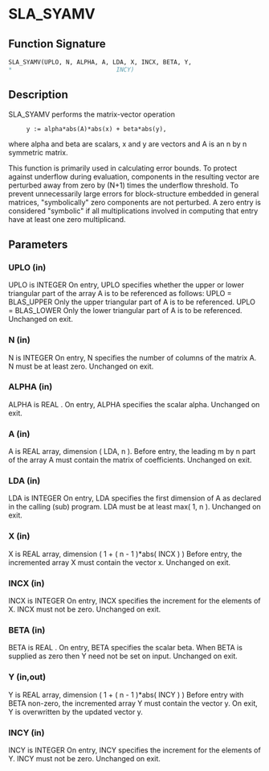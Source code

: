 # SLA_SYAMV

## Function Signature

```fortran
SLA_SYAMV(UPLO, N, ALPHA, A, LDA, X, INCX, BETA, Y,
*                             INCY)
```

## Description


 SLA_SYAMV  performs the matrix-vector operation

         y := alpha*abs(A)*abs(x) + beta*abs(y),

 where alpha and beta are scalars, x and y are vectors and A is an
 n by n symmetric matrix.

 This function is primarily used in calculating error bounds.
 To protect against underflow during evaluation, components in
 the resulting vector are perturbed away from zero by (N+1)
 times the underflow threshold.  To prevent unnecessarily large
 errors for block-structure embedded in general matrices,
 "symbolically" zero components are not perturbed.  A zero
 entry is considered "symbolic" if all multiplications involved
 in computing that entry have at least one zero multiplicand.

## Parameters

### UPLO (in)

UPLO is INTEGER On entry, UPLO specifies whether the upper or lower triangular part of the array A is to be referenced as follows: UPLO = BLAS_UPPER Only the upper triangular part of A is to be referenced. UPLO = BLAS_LOWER Only the lower triangular part of A is to be referenced. Unchanged on exit.

### N (in)

N is INTEGER On entry, N specifies the number of columns of the matrix A. N must be at least zero. Unchanged on exit.

### ALPHA (in)

ALPHA is REAL . On entry, ALPHA specifies the scalar alpha. Unchanged on exit.

### A (in)

A is REAL array, dimension ( LDA, n ). Before entry, the leading m by n part of the array A must contain the matrix of coefficients. Unchanged on exit.

### LDA (in)

LDA is INTEGER On entry, LDA specifies the first dimension of A as declared in the calling (sub) program. LDA must be at least max( 1, n ). Unchanged on exit.

### X (in)

X is REAL array, dimension ( 1 + ( n - 1 )*abs( INCX ) ) Before entry, the incremented array X must contain the vector x. Unchanged on exit.

### INCX (in)

INCX is INTEGER On entry, INCX specifies the increment for the elements of X. INCX must not be zero. Unchanged on exit.

### BETA (in)

BETA is REAL . On entry, BETA specifies the scalar beta. When BETA is supplied as zero then Y need not be set on input. Unchanged on exit.

### Y (in,out)

Y is REAL array, dimension ( 1 + ( n - 1 )*abs( INCY ) ) Before entry with BETA non-zero, the incremented array Y must contain the vector y. On exit, Y is overwritten by the updated vector y.

### INCY (in)

INCY is INTEGER On entry, INCY specifies the increment for the elements of Y. INCY must not be zero. Unchanged on exit.

